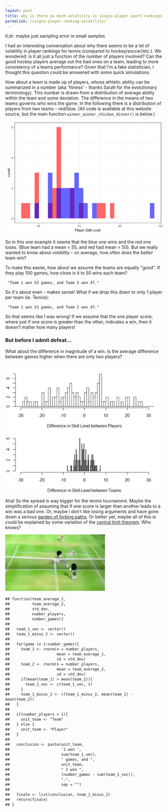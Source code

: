 ```yaml
---
layout: post
title: why is there so much volatility in single-player sport rankings?
permalink: /single-player-ranking-volatility/
---
```


tl;dr: maybe just sampling error in small samples

I had an interesting conversation about why there seems to be a lot of volatility in player rankings for tennis (compared to hockey/soccer/etc.). We wondered: is it all just a function of the number of players involved? Can the good hockey players average out the bad ones on a team, leading to more consistency of a teams performance? Given that I'm a fake statistician, I thought this question could be answered with some quick simulations.

How about a team is made up of players, whose athletic ability can be summarized in a number (aka 'fitness' - thanks Sarah for the evolutionary terminology). This number is drawn from a distribution of average ability within the team and some deviation. The difference in the means of two teams governs who wins the game. In the following there is a distribution of players from two teams - red/blue. (All code is available at this website source, but the main function `winner_winner_chicken_dinner()` is below.)


![first plot](/images/first-plot.png)

So in this one example it seems that the blue one wins and the red one loses. (Blue team had a mean = 55, and red had mean = 50). But we really wanted to know about *volatility* - on average, how often does the *better* team win?

To make this easier, how about we assume the teams are equally "good". If they play 100 games, how close is it to 50 wins each team?

     "Team 1 won 53 games, and Team 2 won 47."

So it's about even - makes sense! What if we drop this down to only 1 player per team (ie. Tennis):

     "Team 1 won 53 games, and Team 2 won 47."

So that seems like I was wrong! If we assume that the one player score, where just if one score is greater than the other, indicates a win, then it doesn't matter how many players!

### But before I admit defeat...

What about the difference in magnitude of a win. Is the average difference between games higher when there are only two players?

![second plot](/images/second-plot.png)

Aha! So the spread is way bigger for the tennis tournament. Maybe the simplification of assuming that if one score is larger than another leads to a win was a bad one. Or, maybe I don't like losing arguments and have gone down a serious [garden of forking paths](https://www.google.ca/url?sa=t&rct=j&q=&esrc=s&source=web&cd=5&cad=rja&uact=8&ved=0ahUKEwigkMXl8N_WAhVp7IMKHRq5B4oQFghEMAQ&url=http%3A%2F%2Fwww.stat.columbia.edu%2F~gelman%2Fresearch%2Funpublished%2Fp_hacking.pdf&usg=AOvVaw2yEx0yUehouqzqgpoRKtTO). Or better yet, maybe all of this is could be explained by some variation of the [central limit theorem](https://en.wikipedia.org/wiki/Central_limit_theorem). Who knows?

![tennis gif](/images/tennis.gif)

    ## function(team_average_1,
    ##          team_average_2,
    ##          std_dev,
    ##          number_players,
    ##          number_games){
    ##   
    ##   team_1_vec <- vector()
    ##   team_1_minus_2 <- vector()
    ##   
    ##   for(game in 1:number_games){
    ##     team_1 <- rnorm(n = number_players, 
    ##                     mean = team_average_1, 
    ##                     sd = std_dev)
    ##     team_2 <- rnorm(n = number_players, 
    ##                     mean = team_average_2, 
    ##                     sd = std_dev)
    ##     if(mean(team_1) > mean(team_2)){
    ##       team_1_vec <- c(team_1_vec, 1)
    ##     } 
    ##     team_1_minus_2 <- c(team_1_minus_2, mean(team_1) - mean(team_2))
    ##   }
    ##   
    ##   if(number_players > 1){
    ##     unit_team <- "Team"
    ##   } else {
    ##     unit_team <- "Player"
    ##   }
    ##
    ##   conclusion <- paste(unit_team,
    ##                       '1 won ', 
    ##                       sum(team_1_vec), 
    ##                       " games, and ",
    ##                       unit_team,
    ##                       " 2 won ",
    ##                       (number_games - sum(team_1_vec)),
    ##                       ".", 
    ##                       sep = "")
    ##
    ##   finale <- list(conclusion, team_1_minus_2)
    ##   return(finale)
    ## }
